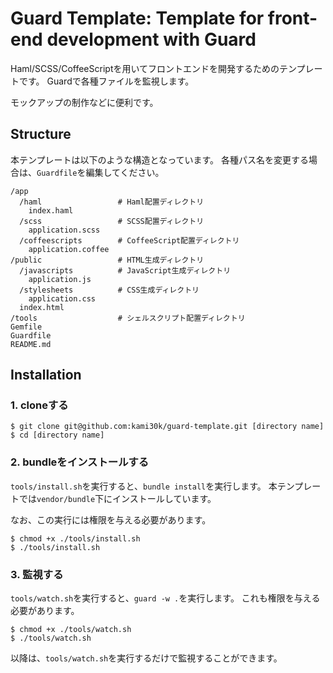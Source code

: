 # Guard Template: Template for front-end development with Guard

Haml/SCSS/CoffeeScriptを用いてフロントエンドを開発するためのテンプレートです。
Guardで各種ファイルを監視します。

モックアップの制作などに便利です。

## Structure

本テンプレートは以下のような構造となっています。
各種パス名を変更する場合は、`Guardfile`を編集してください。

```
/app
  /haml                 # Haml配置ディレクトリ
    index.haml
  /scss                 # SCSS配置ディレクトリ
    application.scss
  /coffeescripts        # CoffeeScript配置ディレクトリ
    application.coffee
/public                 # HTML生成ディレクトリ
  /javascripts          # JavaScript生成ディレクトリ
    application.js
  /stylesheets          # CSS生成ディレクトリ
    application.css
  index.html
/tools                  # シェルスクリプト配置ディレクトリ
Gemfile
Guardfile
README.md
```

## Installation

### 1. cloneする

```
$ git clone git@github.com:kami30k/guard-template.git [directory name]
$ cd [directory name]
```

### 2. bundleをインストールする

`tools/install.sh`を実行すると、`bundle install`を実行します。
本テンプレートでは`vendor/bundle`下にインストールしています。

なお、この実行には権限を与える必要があります。

```
$ chmod +x ./tools/install.sh
$ ./tools/install.sh
```

### 3. 監視する

`tools/watch.sh`を実行すると、`guard -w .`を実行します。
これも権限を与える必要があります。

```
$ chmod +x ./tools/watch.sh
$ ./tools/watch.sh
```

以降は、`tools/watch.sh`を実行するだけで監視することができます。